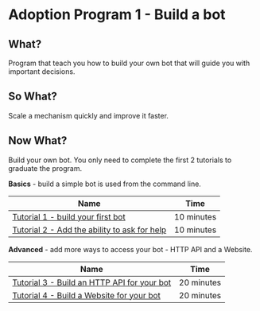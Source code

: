# Adoption Program 1 - Build a bot

## What?
Program that teach you how to build your own bot that will guide you with important decisions.

## So What?
Scale a mechanism quickly and improve it faster.

## Now What?
Build your own bot. You only need to complete the first 2 tutorials to graduate the program.

**Basics** - build a simple bot is used from the command line.

| Name        | Time           |
| ------------- |:-------------:|
| [Tutorial 1 - build your first bot](/adoption-programs/adoption-program-1/tutorial-1/) | 10 minutes
| [Tutorial 2 - Add the ability to ask for help](/adoption-programs/adoption-program-1/tutorial-2/) | 10 minutes

**Advanced** - add more ways to access your bot - HTTP API and a Website.

| Name        | Time           |
| ------------- |:-------------:|
| [Tutorial 3 - Build an HTTP API for your bot](/adoption-programs/adoption-program-1/tutorial-3/) | 20 minutes
| [Tutorial 4 - Build a Website for your bot](/adoption-programs/adoption-program-1/tutorial-4/) | 20 minutes

